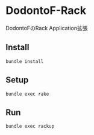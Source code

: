 # DodontoF-Rack

DodontoFのRack Application拡張

## Install

```
bundle install
```

## Setup

```
bundle exec rake
```

## Run

```
bundle exec rackup
```
